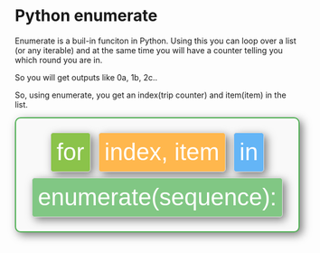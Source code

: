 # Python enumerate

Enumerate is a buil-in funciton in Python. Using this you can loop over a list (or any iterable) and at the same time you will have a counter telling you which round you are in.

So you will get outputs like 0a, 1b, 2c..

So, using enumerate, you get an index(trip counter) and item(item) in the list.


<div style="padding: 20px; border: 2px solid #4CAF50; box-shadow: 5px 5px 15px rgba(0, 0, 0, 0.5); border-radius: 10px; background-color: #f9f9f9; font-family: 'Comic Sans MS', cursive, sans-serif; text-align: center;">
    <div style="display: inline-block; padding: 10px; border: 1px solid #ddd; box-shadow: 5px 5px 15px rgba(0, 0, 0, 0.5); border-radius: 5px; background-color: #8BC34A; margin: 5px;">
        <span style="font-size: 3em; color: #ffffff;">for</span>
    </div>
    <div style="display: inline-block; padding: 10px; border: 1px solid #ddd; box-shadow: 5px 5px 15px rgba(0, 0, 0, 0.5); border-radius: 5px; background-color: #FFB74D; margin: 5px;">
        <span style="font-size: 3em; color: #ffffff;">index, item</span>
    </div>
    <div style="display: inline-block; padding: 10px; border: 1px solid #ddd; box-shadow: 5px 5px 15px rgba(0, 0, 0, 0.5); border-radius: 5px; background-color: #64B5F6; margin: 5px;">
        <span style="font-size: 3em; color: #ffffff;">in</span>
    </div>
    <div style="display: inline-block; padding: 10px; border: 1px solid #ddd; box-shadow: 5px 5px 15px rgba(0, 0, 0, 0.5); border-radius: 5px; background-color: #81C784; margin: 5px;">
        <span style="font-size: 3em; color: #ffffff;">enumerate(sequence):</span>
    </div>
</div>
